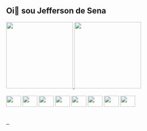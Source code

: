 ## Oi👋 sou Jefferson de Sena 

 <div>
    <a href="https://github.com/jeffersonsena7">
    <img height="180me"center src="https://github-readme-stats.vercel.app/api?username=anuraghazra&show_icons=true&theme=tokyonight" alt="">
    <img height="180me" src="https://github-readme-stats.vercel.app/api/top-langs/?username=anuraghazra&_repo=github-readme-stats,anuraghazra.github.io,?username=anuraghazra&hide=typescript,glsl,astro,rust,go,shell,assembly,objective-c,c#,)](https://github.com/anuraghazra/github-readme-stats" alt="">
    </a>
  </div>

  <div style="display: inline-block;"><br>
    <img alingn="cente" height="30" width="40" src="https://cdn.jsdelivr.net/gh/devicons/devicon/icons/c/c-original.svg">
    <img alingn="cente" height="30" width="40" src="https://cdn.jsdelivr.net/gh/devicons/devicon/icons/cplusplus/cplusplus-original.svg">
    <img alingn="cente" height="30" width="40" src="https://cdn.jsdelivr.net/gh/devicons/devicon/icons/css3/css3-original-wordmark.svg">
    <img alingn="cente" height="30" width="40" src="https://cdn.jsdelivr.net/gh/devicons/devicon/icons/html5/html5-original-wordmark.svg">
    <img alingn="cente" height="30" width="40" src="https://cdn.jsdelivr.net/gh/devicons/devicon/icons/javascript/javascript-original.svg">
    <img alingn="cente" height="30" width="40" src="https://cdn.jsdelivr.net/gh/devicons/devicon/icons/mysql/mysql-original-wordmark.svg">
    <img alingn="cente" height="30" width="40" src="https://cdn.jsdelivr.net/gh/devicons/devicon/icons/php/php-original.svg">
    <img alingn="cente" height="30" width="40" src="https://cdn.jsdelivr.net/gh/devicons/devicon/icons/python/python-original-wordmark.svg">
  </div>
  
  
  ##
  
  
  <div>
    <a href="https://www.instagram.com/jeffersonjoseane/" target="_blank">
      <img src="https://img.shields.io/badge/Instagram-E4405F?style=for-the-badge&logo=instagram&logoColor=white" alt="">
    </a>
    <a href="https://www.facebook.com/Jefferson.Joseane/" target="_blank">
      <img src="https://img.shields.io/badge/Facebook-1877F2?style=for-the-badge&logo=facebook&logoColor=white" alt="">
    </a>
    <a href="https://www.linkedin.com/in/jefferson-sena-0b347a232/" target="_blank">
      <img src="https://img.shields.io/badge/LinkedIn-0077B5?style=for-the-badge&logo=linkedin&logoColor=white" alt="">
    </a>






























<!--
**jeffersonsena7/jeffersonsena7** is a ✨ _special_ ✨ repository because its `README.md` (this file) appears on your GitHub profile.

Here are some ideas to get you started:

- 🔭 I’m currently working on ...
- 🌱 I’m currently learning ...
- 👯 I’m looking to collaborate on ...
- 🤔 I’m looking for help with ...
- 💬 Ask me about ...
- 📫 How to reach me: ...
- 😄 Pronouns: ...
- ⚡ Fun fact: ...
-->

